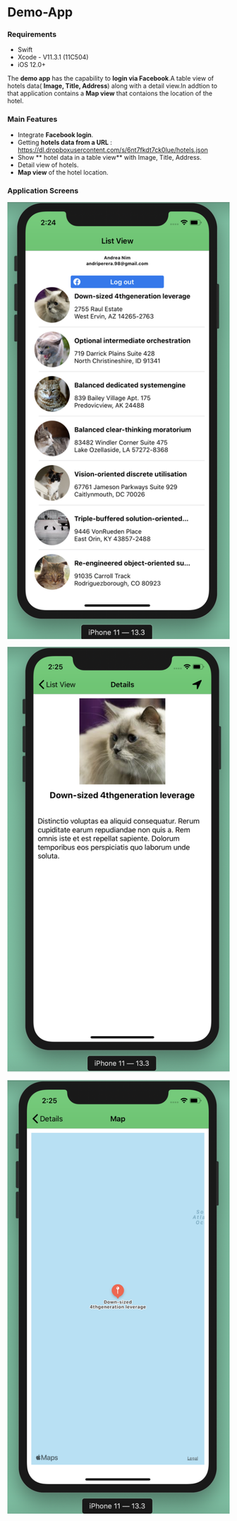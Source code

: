 # Demo-App

### Requirements

- Swift
- Xcode - V11.3.1 (11C504)
- iOS 12.0+

The **demo app** has the capability to **login via Facebook**.A table view of hotels data( **Image, Title, Address**) along with a detail view.In addtion to that application contains a **Map view** that contaions the location of the hotel.

### Main Features

- Integrate **Facebook login**.
- Getting **hotels data from a URL** : https://dl.dropboxusercontent.com/s/6nt7fkdt7ck0lue/hotels.json
- Show ** hotel data in a table view** with Image, Title, Address.
- Detail view of hotels.
- **Map view** of the hotel location.

### Application Screens

![firstScreenSet](Screenshot1.png)

![firstScreenSet](Screenshot2.png)

![firstScreenSet](Screenshot3.png)
